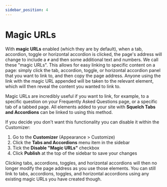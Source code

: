```yaml
---
sidebar_position: 4
---
```


# Magic URLs

With **magic URLs** enabled (which they are by default), when a tab, accordion, toggle or horizontal accordion is clicked, the page's address will change to include a `#` and then some additional text and numbers. We call these "magic URLs". This allows for easy linking to specific content on a page: simply click the tab, accordion, toggle, or horizontal accordion panel that you want to link to, and then copy the page address. Anyone using the link with the magic URL appended will be taken to the relevant element, which will then reveal the content you wanted to link to.

Magic URLs are incredibly useful if you want to link, for example, to a specific question on your Frequently Asked Questions page, or a specific tab of a tabbed page. All elements added to your site with **Squelch Tabs and Accordions** can be linked to using this method.

If you decide you don't want this functionality you can disable it within the Customizer:

1. Go to the **Customizer** (Appearance > Customize)
1. Click the **Tabs and Accordions** menu item in the sidebar
1. Tick the **Disable "Magic URLs"** checkbox
1. Click **Publish** at the top of the sidebar to save your changes

Clicking tabs, accordions, toggles, and horizontal accordions will then no longer modify the page address as you use those elements. You can still link to tabs, accordions, toggles, and horizontal accordions using any existing magic URLs you have created though.


